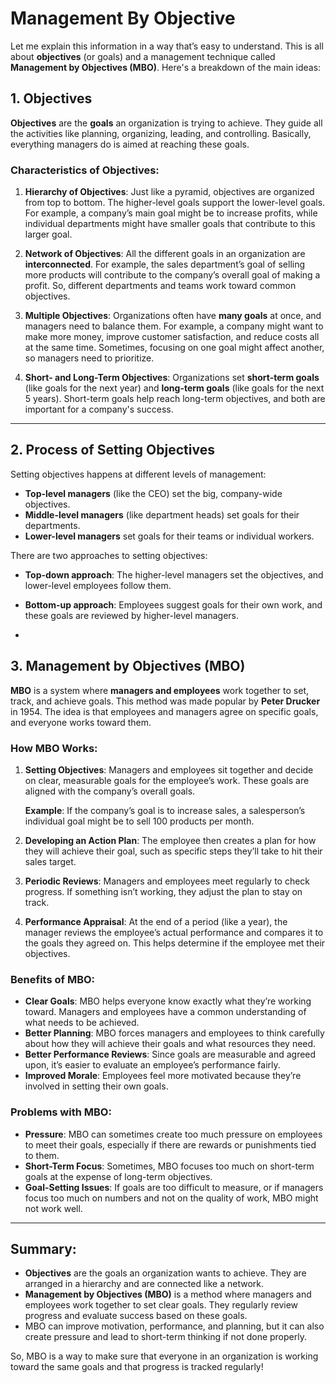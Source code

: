 # Management By Objective
Let me explain this information in a way that’s easy to understand. This is all about **objectives** (or goals) and a management technique called **Management by Objectives (MBO)**. Here's a breakdown of the main ideas:

## 1. **Objectives**
**Objectives** are the **goals** an organization is trying to achieve. They guide all the activities like planning, organizing, leading, and controlling. Basically, everything managers do is aimed at reaching these goals.

### Characteristics of Objectives:
1. **Hierarchy of Objectives**: Just like a pyramid, objectives are organized from top to bottom. The higher-level goals support the lower-level goals. For example, a company’s main goal might be to increase profits, while individual departments might have smaller goals that contribute to this larger goal.

2. **Network of Objectives**: All the different goals in an organization are **interconnected**. For example, the sales department’s goal of selling more products will contribute to the company’s overall goal of making a profit. So, different departments and teams work toward common objectives.

3. **Multiple Objectives**: Organizations often have **many goals** at once, and managers need to balance them. For example, a company might want to make more money, improve customer satisfaction, and reduce costs all at the same time. Sometimes, focusing on one goal might affect another, so managers need to prioritize.

4. **Short- and Long-Term Objectives**: Organizations set **short-term goals** (like goals for the next year) and **long-term goals** (like goals for the next 5 years). Short-term goals help reach long-term objectives, and both are important for a company's success.

---

## 2. **Process of Setting Objectives**
Setting objectives happens at different levels of management:
- **Top-level managers** (like the CEO) set the big, company-wide objectives.
- **Middle-level managers** (like department heads) set goals for their departments.
- **Lower-level managers** set goals for their teams or individual workers.

There are two approaches to setting objectives:
- **Top-down approach**: The higher-level managers set the objectives, and lower-level employees follow them.
- **Bottom-up approach**: Employees suggest goals for their own work, and these goals are reviewed by higher-level managers.

-


## 3. **Management by Objectives (MBO)**
**MBO** is a system where **managers and employees** work together to set, track, and achieve goals. This method was made popular by **Peter Drucker** in 1954. The idea is that employees and managers agree on specific goals, and everyone works toward them.

### How MBO Works:
1. **Setting Objectives**: Managers and employees sit together and decide on clear, measurable goals for the employee’s work. These goals are aligned with the company’s overall goals.
   
   **Example**: If the company’s goal is to increase sales, a salesperson’s individual goal might be to sell 100 products per month.

2. **Developing an Action Plan**: The employee then creates a plan for how they will achieve their goal, such as specific steps they’ll take to hit their sales target.

3. **Periodic Reviews**: Managers and employees meet regularly to check progress. If something isn’t working, they adjust the plan to stay on track.

4. **Performance Appraisal**: At the end of a period (like a year), the manager reviews the employee’s actual performance and compares it to the goals they agreed on. This helps determine if the employee met their objectives.

### Benefits of MBO:
- **Clear Goals**: MBO helps everyone know exactly what they’re working toward. Managers and employees have a common understanding of what needs to be achieved.
- **Better Planning**: MBO forces managers and employees to think carefully about how they will achieve their goals and what resources they need.
- **Better Performance Reviews**: Since goals are measurable and agreed upon, it’s easier to evaluate an employee’s performance fairly.
- **Improved Morale**: Employees feel more motivated because they’re involved in setting their own goals.

### Problems with MBO:
- **Pressure**: MBO can sometimes create too much pressure on employees to meet their goals, especially if there are rewards or punishments tied to them.
- **Short-Term Focus**: Sometimes, MBO focuses too much on short-term goals at the expense of long-term objectives.
- **Goal-Setting Issues**: If goals are too difficult to measure, or if managers focus too much on numbers and not on the quality of work, MBO might not work well.

---

## Summary:
- **Objectives** are the goals an organization wants to achieve. They are arranged in a hierarchy and are connected like a network.
- **Management by Objectives (MBO)** is a method where managers and employees work together to set clear goals. They regularly review progress and evaluate success based on these goals.
- MBO can improve motivation, performance, and planning, but it can also create pressure and lead to short-term thinking if not done properly.

So, MBO is a way to make sure that everyone in an organization is working toward the same goals and that progress is tracked regularly!
